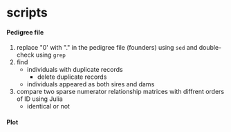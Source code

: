 # scripts

#### Pedigree file
1. replace "0' with "." in the pedigree file (founders) using `sed` and double-check using `grep` 
2. find 
    * individuals with duplicate records
      * delete duplicate records
    * individuals appeared as both sires and dams
3. compare two sparse numerator relationship matrices with diffrent orders of ID using Julia
    * identical or not
    
#### Plot
